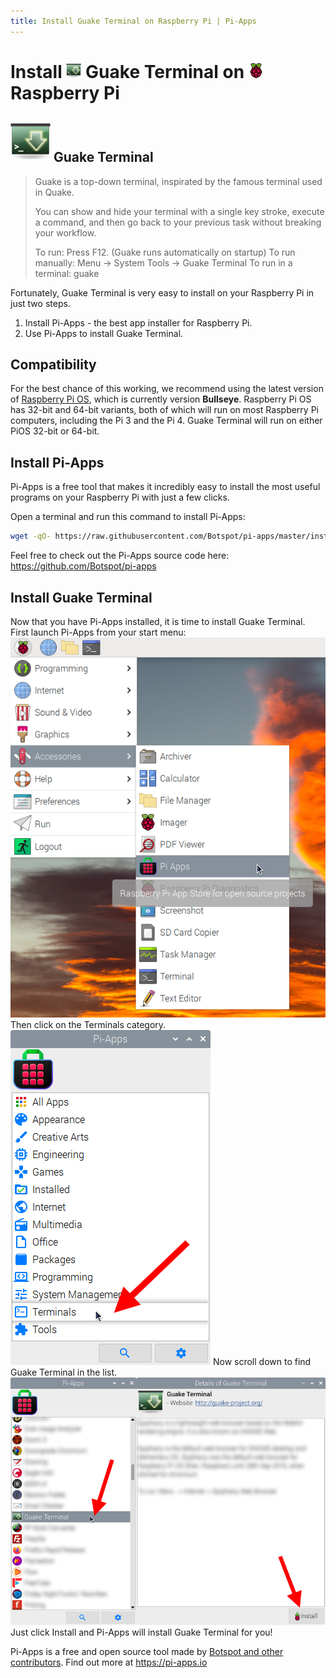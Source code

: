 ```yaml
---
title: Install Guake Terminal on Raspberry Pi | Pi-Apps
---
```

<div class="simple-install-content content">

# Install <img src="/img/app-icons/Guake Terminal/icon-64.png" height=24> Guake Terminal on <img src=/img/other-icons/raspberrypi-icon.svg height=24> Raspberry Pi

## <img src="/img/app-icons/Guake Terminal/icon-64.png"> Guake Terminal
> Guake is a top-down terminal, inspirated by the famous terminal used in Quake.
> 
> You can show and hide your terminal with a single key stroke, execute a command, and then go back to your previous task without breaking your workflow.
> 
> To run: Press F12. (Guake runs automatically on startup)
> To run manually: Menu -> System Tools -> Guake Terminal
> To run in a terminal: guake

Fortunately, Guake Terminal is very easy to install on your Raspberry Pi in just two steps.
1. Install Pi-Apps - the best app installer for Raspberry Pi.
2. Use Pi-Apps to install Guake Terminal.
</div>
<div class="simple-install-content content">

## Compatibility
For the best chance of this working, we recommend using the latest version of [Raspberry Pi OS](https://www.raspberrypi.com/software/), which is currently version **Bullseye**.
Raspberry Pi OS has 32-bit and 64-bit variants, both of which will run on most Raspberry Pi computers, including the Pi 3 and the Pi 4.
Guake Terminal will run on either PiOS 32-bit or 64-bit.
</div>
<div class="simple-install-content content">

## Install Pi-Apps

Pi-Apps is a free tool that makes it incredibly easy to install the most useful programs on your Raspberry Pi with just a few clicks.

Open a terminal and run this command to install Pi-Apps:
```bash
wget -qO- https://raw.githubusercontent.com/Botspot/pi-apps/master/install | bash
```
Feel free to check out the Pi-Apps source code here: https://github.com/Botspot/pi-apps
</div>
<div class="simple-install-content content">

## Install Guake Terminal

Now that you have Pi-Apps installed, it is time to install Guake Terminal.
First launch Pi-Apps from your start menu:
<img src="/img/start-menu.png">
Then click on the Terminals category.
<img src="/img/category-selections/Terminals.png">
Now scroll down to find Guake Terminal in the list.
<img src="/img/app-icons/Guake Terminal/app-selection.png">
Just click Install and Pi-Apps will install Guake Terminal for you!
</div>
<div class="simple-install-content content">

Pi-Apps is a free and open source tool made by [Botspot and other contributors](/about/#contributors). Find out more at https://pi-apps.io
</div>
